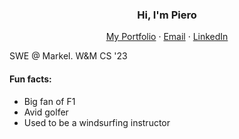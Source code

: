 <p align="center">
  <h3 align="center">Hi, I'm Piero</h3>
</p>
<p align="center">
    <a href="https://ppanariello.com/">My Portfolio</a>
    ·
    <a href="mailto:pierodpanariello@gmail.com">Email</a>
    ·
    <a href="https://www.linkedin.com/in/piero-d-panariello-a460a81b0/">LinkedIn</a>
</p>

SWE @ Markel. W&M CS '23 

#### Fun facts: 
* Big fan of F1 
* Avid golfer 
* Used to be a windsurfing instructor
